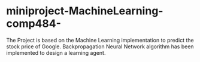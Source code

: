 # miniproject-MachineLearning-comp484-
The Project is based on the Machine Learning implementation to predict the stock price of Google. Backpropagation Neural Network algorithm has been implemented to design a learning agent.
